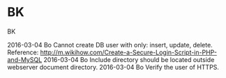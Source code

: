 # BK
BK

2016-03-04  Bo  Cannot create DB user with only: insert, update, delete. Reference: http://m.wikihow.com/Create-a-Secure-Login-Script-in-PHP-and-MySQL
2016-03-04  Bo  Include directory should be located outside webserver document directory.
2016-03-04  Bo  Verify the user of HTTPS.
